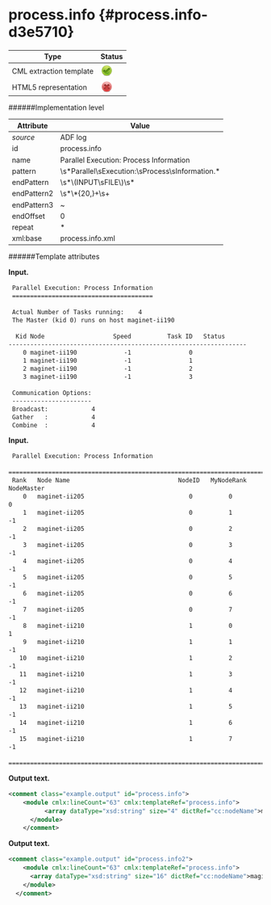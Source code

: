 # process.info {#process.info-d3e5710}


| Type                                                                                                                                                | Status                                                                                                                                              |
|----|----|
| CML extraction template                                                                                                                             | ![](/imgs/Total.png)                                                                                                                                |
| HTML5 representation                                                                                                                                | ![](/imgs/None.png)                                                                                                                                 |

######Implementation level

| Attribute                                                                                                                                           | Value                                                                                                                                               |
|----|----|
| *source*                                                                                                                                            | ADF log                                                                                                                                             |
| id                                                                                                                                                  | process.info                                                                                                                                        |
| name                                                                                                                                                | Parallel Execution: Process Information                                                                                                             |
| pattern                                                                                                                                             | \\s\*Parallel\\sExecution:\\sProcess\\sInformation.\*                                                                                               |
| endPattern                                                                                                                                          | \\s\*\\(INPUT\\sFILE\\)\\s\*                                                                                                                        |
| endPattern2                                                                                                                                         | \\s\*\\\*{20,}+\\s+                                                                                                                                 |
| endPattern3                                                                                                                                         | \~                                                                                                                                                  |
| endOffset                                                                                                                                           | 0                                                                                                                                                   |
| repeat                                                                                                                                              | \*                                                                                                                                                  |
| xml:base                                                                                                                                            | process.info.xml                                                                                                                                    |

######Template attributes

**Input.**

     Parallel Execution: Process Information
     =======================================

     Actual Number of Tasks running:    4
     The Master (kid 0) runs on host maginet-ii190

      Kid Node                   Speed          Task ID   Status
    ------------------------------------------------------------------
        0 maginet-ii190             -1                0
        1 maginet-ii190             -1                1
        2 maginet-ii190             -1                2
        3 maginet-ii190             -1                3
     
     Communication Options:
     ----------------------
     Broadcast:            4
     Gather   :            4
     Combine  :            4    
        

**Input.**

     Parallel Execution: Process Information
     ==============================================================================
     Rank   Node Name                              NodeID   MyNodeRank  NodeMaster
        0   maginet-ii205                             0          0          0
        1   maginet-ii205                             0          1         -1
        2   maginet-ii205                             0          2         -1
        3   maginet-ii205                             0          3         -1
        4   maginet-ii205                             0          4         -1
        5   maginet-ii205                             0          5         -1
        6   maginet-ii205                             0          6         -1
        7   maginet-ii205                             0          7         -1
        8   maginet-ii210                             1          0          1
        9   maginet-ii210                             1          1         -1
       10   maginet-ii210                             1          2         -1
       11   maginet-ii210                             1          3         -1
       12   maginet-ii210                             1          4         -1
       13   maginet-ii210                             1          5         -1
       14   maginet-ii210                             1          6         -1
       15   maginet-ii210                             1          7         -1
     ==============================================================================
        

**Output text.**

```xml
<comment class="example.output" id="process.info">      
    <module cmlx:lineCount="63" cmlx:templateRef="process.info"> 
          <array dataType="xsd:string" size="4" dictRef="cc:nodeName">maginet-ii190 maginet-ii190 maginet-ii190 maginet-ii190</array> 
      </module>        
    </comment>
```

**Output text.**

```xml
<comment class="example.output" id="process.info2">     
    <module cmlx:lineCount="63" cmlx:templateRef="process.info"> 
      <array dataType="xsd:string" size="16" dictRef="cc:nodeName">maginet-ii205 maginet-ii205 maginet-ii205 maginet-ii205 maginet-ii205 maginet-ii205 maginet-ii205 maginet-ii205 maginet-ii210 maginet-ii210 maginet-ii210 maginet-ii210 maginet-ii210 maginet-ii210 maginet-ii210 maginet-ii210</array> 
    </module>      
  </comment>
```
